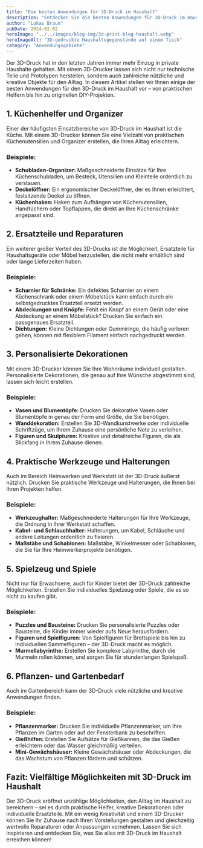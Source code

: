 ```yaml
---
title: "Die besten Anwendungen für 3D-Druck im Haushalt"
description: "Entdecken Sie die besten Anwendungen für 3D-Druck im Haushalt. Von praktischen Helfern bis hin zu kreativen Projekten – lassen Sie sich inspirieren."
author: "Lukas Braun"
pubDate: 2024-02-02
heroImage: "../../images/blog-img/3d-print-blog-haushalt.webp"
heroImageAlt: "3D-gedruckte Haushaltsgegenstände auf einem Tisch"
category: "Anwendungsgebiete"
---
```


Der 3D-Druck hat in den letzten Jahren immer mehr Einzug in private Haushalte gehalten. Mit einem 3D-Drucker lassen sich nicht nur technische Teile und Prototypen herstellen, sondern auch zahlreiche nützliche und kreative Objekte für den Alltag. In diesem Artikel stellen wir Ihnen einige der besten Anwendungen für den 3D-Druck im Haushalt vor – von praktischen Helfern bis hin zu originellen DIY-Projekten.

## 1. Küchenhelfer und Organizer

Einer der häufigsten Einsatzbereiche von 3D-Druck im Haushalt ist die Küche. Mit einem 3D-Drucker können Sie eine Vielzahl von praktischen Küchenutensilien und Organizer erstellen, die Ihren Alltag erleichtern.

### Beispiele:

- **Schubladen-Organizer:** Maßgeschneiderte Einsätze für Ihre Küchenschubladen, um Besteck, Utensilien und Kleinteile ordentlich zu verstauen.
- **Deckelöffner:** Ein ergonomischer Deckelöffner, der es Ihnen erleichtert, festsitzende Deckel zu öffnen.
- **Küchenhaken:** Haken zum Aufhängen von Küchenutensilien, Handtüchern oder Topflappen, die direkt an Ihre Küchenschränke angepasst sind.

## 2. Ersatzteile und Reparaturen

Ein weiterer großer Vorteil des 3D-Drucks ist die Möglichkeit, Ersatzteile für Haushaltsgeräte oder Möbel herzustellen, die nicht mehr erhältlich sind oder lange Lieferzeiten haben.

### Beispiele:

- **Scharnier für Schränke:** Ein defektes Scharnier an einem Küchenschrank oder einem Möbelstück kann einfach durch ein selbstgedrucktes Ersatzteil ersetzt werden.
- **Abdeckungen und Knöpfe:** Fehlt ein Knopf an einem Gerät oder eine Abdeckung an einem Möbelstück? Drucken Sie einfach ein passgenaues Ersatzteil.
- **Dichtungen:** Kleine Dichtungen oder Gummiringe, die häufig verloren gehen, können mit flexiblem Filament einfach nachgedruckt werden.

## 3. Personalisierte Dekorationen

Mit einem 3D-Drucker können Sie Ihre Wohnräume individuell gestalten. Personalisierte Dekorationen, die genau auf Ihre Wünsche abgestimmt sind, lassen sich leicht erstellen.

### Beispiele:

- **Vasen und Blumentöpfe:** Drucken Sie dekorative Vasen oder Blumentöpfe in genau der Form und Größe, die Sie benötigen.
- **Wanddekoration:** Erstellen Sie 3D-Wandkunstwerke oder individuelle Schriftzüge, um Ihrem Zuhause eine persönliche Note zu verleihen.
- **Figuren und Skulpturen:** Kreative und detailreiche Figuren, die als Blickfang in Ihrem Zuhause dienen.

## 4. Praktische Werkzeuge und Halterungen

Auch im Bereich Heimwerken und Werkstatt ist der 3D-Druck äußerst nützlich. Drucken Sie praktische Werkzeuge und Halterungen, die Ihnen bei Ihren Projekten helfen.

### Beispiele:

- **Werkzeughalter:** Maßgeschneiderte Halterungen für Ihre Werkzeuge, die Ordnung in Ihrer Werkstatt schaffen.
- **Kabel- und Schlauchhalter:** Halterungen, um Kabel, Schläuche und andere Leitungen ordentlich zu fixieren.
- **Maßstäbe und Schablonen:** Maßstäbe, Winkelmesser oder Schablonen, die Sie für Ihre Heimwerkerprojekte benötigen.

## 5. Spielzeug und Spiele

Nicht nur für Erwachsene, auch für Kinder bietet der 3D-Druck zahlreiche Möglichkeiten. Erstellen Sie individuelles Spielzeug oder Spiele, die es so nicht zu kaufen gibt.

### Beispiele:

- **Puzzles und Bausteine:** Drucken Sie personalisierte Puzzles oder Bausteine, die Kinder immer wieder aufs Neue herausfordern.
- **Figuren und Spielfiguren:** Von Spielfiguren für Brettspiele bis hin zu individuellen Sammelfiguren – der 3D-Druck macht es möglich.
- **Murmellabyrinthe:** Erstellen Sie komplexe Labyrinthe, durch die Murmeln rollen können, und sorgen Sie für stundenlangen Spielspaß.

## 6. Pflanzen- und Gartenbedarf

Auch im Gartenbereich kann der 3D-Druck viele nützliche und kreative Anwendungen finden.

### Beispiele:

- **Pflanzenmarker:** Drucken Sie individuelle Pflanzenmarker, um Ihre Pflanzen im Garten oder auf der Fensterbank zu beschriften.
- **Gießhilfen:** Erstellen Sie Aufsätze für Gießkannen, die das Gießen erleichtern oder das Wasser gleichmäßig verteilen.
- **Mini-Gewächshäuser:** Kleine Gewächshäuser oder Abdeckungen, die das Wachstum von Pflanzen fördern und schützen.

## Fazit: Vielfältige Möglichkeiten mit 3D-Druck im Haushalt

Der 3D-Druck eröffnet unzählige Möglichkeiten, den Alltag im Haushalt zu bereichern – sei es durch praktische Helfer, kreative Dekorationen oder individuelle Ersatzteile. Mit ein wenig Kreativität und einem 3D-Drucker können Sie Ihr Zuhause nach Ihren Vorstellungen gestalten und gleichzeitig wertvolle Reparaturen oder Anpassungen vornehmen. Lassen Sie sich inspirieren und entdecken Sie, was Sie alles mit 3D-Druck im Haushalt erreichen können!
